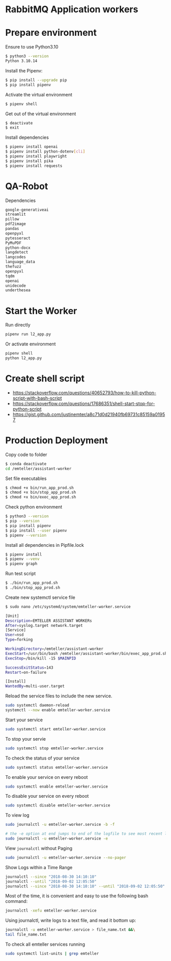 # RabbitMQ Application workers


# Prepare environment

Ensure to use Python3.10
```sh
$ python3 --version
Python 3.10.14
```

Install the Pipenv:
```sh
$ pip install --upgrade pip
$ pip install pipenv
```

Activate the virtual environment
```sh
$ pipenv shell
```

Get out of the virtual environment
```sh
$ deactivate
$ exit
```

Install dependencies
```sh
$ pipenv install openai
$ pipenv install python-dotenv[cli]
$ pipenv install playwright
$ pipenv install pika
$ pipenv install requests
```


# QA-Robot

Dependencies
```sh
google-generativeai
streamlit
pillow
pdf2image
pandas
openpyxl
pytesseract 
PyMuPDF
python-docx
langdetect
langcodes
language_data
thefuzz
openpyxl
tqdm
openai
unidecode
underthesea
```

# Start the Worker

Run directly
```sh
pipenv run l2_app.py
```

Or activate environment
```sh
pipenv shell
python l2_app.py
```

# Create shell script
* https://stackoverflow.com/questions/40652793/how-to-kill-python-script-with-bash-script
* https://stackoverflow.com/questions/17686351/shell-start-stop-for-python-script
* https://gist.github.com/justinemter/a8c71d0d21940fb69731c85159a01957

# Production Deployment

Copy code to folder
```sh
$ conda deactivate
cd /emteller/assistant-worker
```

Set file executables
```sh
$ chmod +x bin/run_app_prod.sh
$ chmod +x bin/stop_app_prod.sh
$ chmod +x bin/exec_app_prod.sh
```

Check python environment
```sh
$ python3 --version
$ pip --version
$ pip install pipenv
$ pip install --user pipenv
$ pipenv --version
```

Install all dependencies in Pipfile.lock
```sh
$ pipenv install
$ pipenv --venv
$ pipenv graph
```

Run test script
```sh
$ ./bin/run_app_prod.sh
$ ./bin/stop_app_prod.sh
```

Create new systemctl service file
```sh
$ sudo nano /etc/systemd/system/emteller-worker.service

[Unit]
Description=EMTELLER ASSISTANT WORKERs
After=syslog.target network.target
[Service]
User=nsd
Type=forking

WorkingDirectory=/emteller/assistant-worker
ExecStart=/usr/bin/bash /emteller/assistant-worker/bin/exec_app_prod.sh
ExecStop=/bin/kill -15 $MAINPID

SuccessExitStatus=143
Restart=on-failure

[Install]
WantedBy=multi-user.target
```


Reload the service files to include the new service.
```sh
sudo systemctl daemon-reload
systemctl --now enable emteller-worker.service
```

Start your service
```sh
sudo systemctl start emteller-worker.service
```

To stop your servie
```sh
sudo systemctl stop emteller-worker.service
```

To check the status of your service
```sh
sudo systemctl status emteller-worker.service
```

To enable your service on every reboot
```sh
sudo systemctl enable emteller-worker.service
```

To disable your service on every reboot
```sh
sudo systemctl disable emteller-worker.service
```

To view log
```sh
sudo journalctl -u emteller-worker.service -b -f

# the -e option at end jumps to end of the logfile to see most recent logs.
sudo journalctl -u emteller-worker.service -e
```

View `journalctl` without Paging
```sh
sudo journalctl -u emteller-worker.service --no-pager
```

Show Logs within a Time Range
```sh
journalctl --since "2018-08-30 14:10:10"
journalctl --until "2018-09-02 12:05:50"
journalctl --since "2018-08-30 14:10:10" --until "2018-09-02 12:05:50"
```

Most of the time, it is convenient and easy to use the following bash command:
```sh
journalctl -xefu emteller-worker.service
```

Using journalctl, write logs to a text file, and read it bottom up:
```sh
journalctl -u emteller-worker.service > file_name.txt &&\
tail file_name.txt
```

To check all emteller services running
```sh
sudo systemctl list-units | grep emteller
```